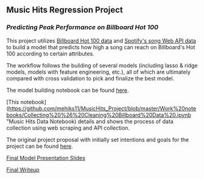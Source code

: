 ##  Music Hits Regression Project 
### *Predicting Peak Performance on Billboard Hot 100*


This project utilizes [Billboard Hot 100 data](https://www.billboard.com/charts/hot-100 "Billboard Hot 100") and [Spotify's song Web API data](https://developer.spotify.com/documentation/web-api/ "Spotify Web API") to build a model that predicts how high a song can reach on Billboard's Hot 100 according to certain attributes. 

The workflow follows the building of several models (including lasso & ridge models, models with feature engineering, etc.), all of which are ultimately compared with cross validation to pick and finalize the best model.

The model building notebook can be found [here](https://github.com/mehiks11/MusicHits_Project/blob/master/MusicHits%20Model%20Building.ipynb "Music Hits Modeling Notebook").


[This notebook](https://github.com/mehiks11/MusicHits_Project/blob/master/Work%20notebooks/Collecting%20%26%20Cleaning%20Billboard%20Data%20.ipynb "Music Hits Data Notebook) details and shows the process of data collection using web scraping and API collection.

The original project proposal with initially set intentions and goals for the project can be found [here](https://github.com/mehiks11/MusicHits_Project/blob/master/Deliverables/Proposal.md "Project Proposal").

[Final Model Presentation Slides](https://github.com/mehiks11/MusicHits_Project/blob/master/Music%20Hits%20Linear%20Regression%20Presentation.pdf "Presentation Slides")

[Final Writeup](https://github.com/mehiks11/MusicHits_Project/blob/master/Deliverables/Final%20Writeup.md "Music Hits Final Writeup") 
